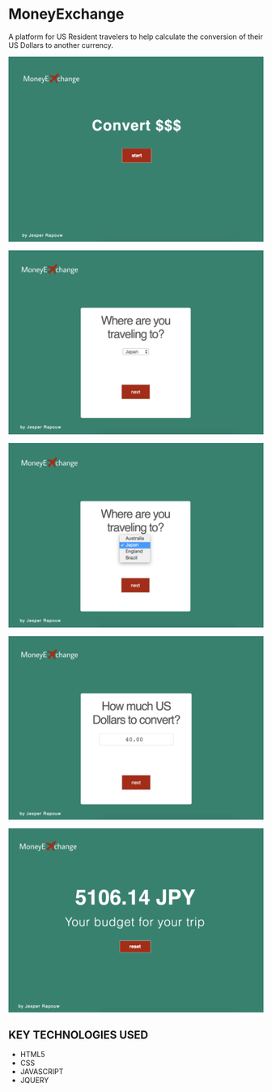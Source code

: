 # MoneyExchange
A platform for US Resident travelers to help calculate the conversion of their US Dollars to another currency.


![Settings Window](https://github.com/jayrap24/currency-converter/blob/master/Screen%20Shot%202018-05-27%20at%2012.11.03%20AM.png)

![Settings Window](https://github.com/jayrap24/currency-converter/blob/master/Screen%20Shot%202018-05-27%20at%2012.11.26%20AM.png)

![Settings Window](https://github.com/jayrap24/currency-converter/blob/master/Screen%20Shot%202018-05-27%20at%2012.11.43%20AM.png)

![Settings Window](https://github.com/jayrap24/currency-converter/blob/master/Screen%20Shot%202018-05-27%20at%2012.12.01%20AM.png)

![Settings Window](https://github.com/jayrap24/currency-converter/blob/master/Screen%20Shot%202018-05-27%20at%2012.12.17%20AM.png)

<h2>KEY TECHNOLOGIES USED</h2>
<ul>
  <li>HTML5</li>
  <li>CSS</li>
  <li>JAVASCRIPT</li>
  <li>JQUERY</li>
</ul>




